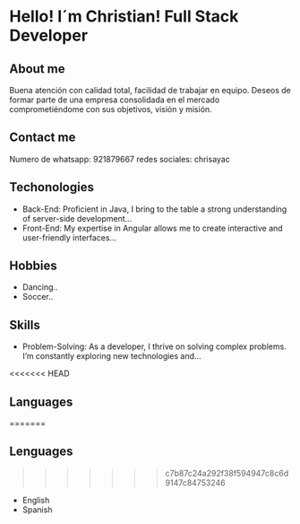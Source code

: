 # Hello! I´m Christian! Full Stack Developer

## About me
Buena atención con calidad total, facilidad de trabajar en equipo. Deseos de formar parte de una empresa consolidada en el mercado comprometiéndome con sus objetivos, visión y misión.

## Contact me
Numero de whatsapp: 921879667
redes sociales: chrisayac

## Techonologies
- Back-End: Proficient in Java, I bring to the table a strong understanding of server-side development...
- Front-End: My expertise in Angular allows me to create interactive and user-friendly interfaces...

## Hobbies
- Dancing..
- Soccer..

## Skills
- Problem-Solving: As a developer, I thrive on solving complex problems. I’m constantly exploring new technologies and...

<<<<<<< HEAD
## Languages
=======
## Lenguages
>>>>>>> c7b87c24a292f38f594947c8c6d9147c84753246
- English
- Spanish